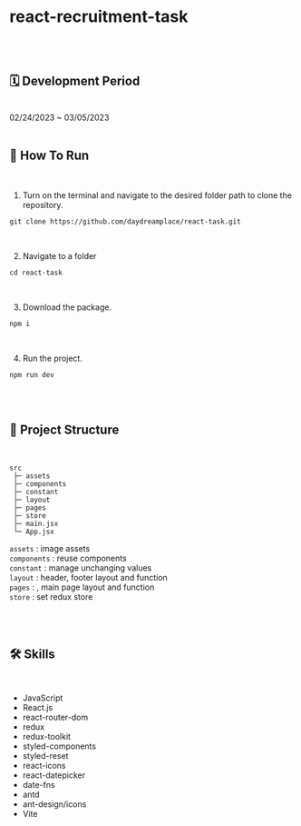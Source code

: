 # react-recruitment-task

<br/><br/>

## 🗓 Development Period

<br />
02/24/2023 ~ 03/05/2023

<br />
<br/>

## 🚧 How To Run

<br />

1.  Turn on the terminal and navigate to the desired folder path to clone the repository.

```
git clone https://github.com/daydreamplace/react-task.git
```

<br />

2.  Navigate to a folder
```
cd react-task
```

<br />

3.  Download the package.
```
npm i
```
<br />

4.  Run the project.

```
npm run dev
```

<br />
<br />

## 🌲 Project Structure
<br />

```
src
 ├─ assets
 ├─ components
 ├─ constant
 ├─ layout
 ├─ pages
 ├─ store
 ├─ main.jsx
 └─ App.jsx
```

`assets` : image assets
 <br />
`components` : reuse components
<br />
`constant` : manage unchanging values
<br />
`layout` : header, footer layout and function
<br />
`pages` : , main page layout and function
<br />
`store` : set redux store
<br />


<br /><br />

## 🛠 Skills

<br />

- JavaScript
- React.js
- react-router-dom
- redux
- redux-toolkit
- styled-components
- styled-reset
- react-icons
- react-datepicker
- date-fns
- antd
- ant-design/icons
- Vite


<br /><br />
